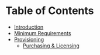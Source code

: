 # Table of Contents

- [Introduction](introduction.md)
- [Minimum Requirements](minimum-requirements.md)
- [Provisioning](provisioning.md)
  - [Purchasing & Licensing](provisioning-purchasing.md)